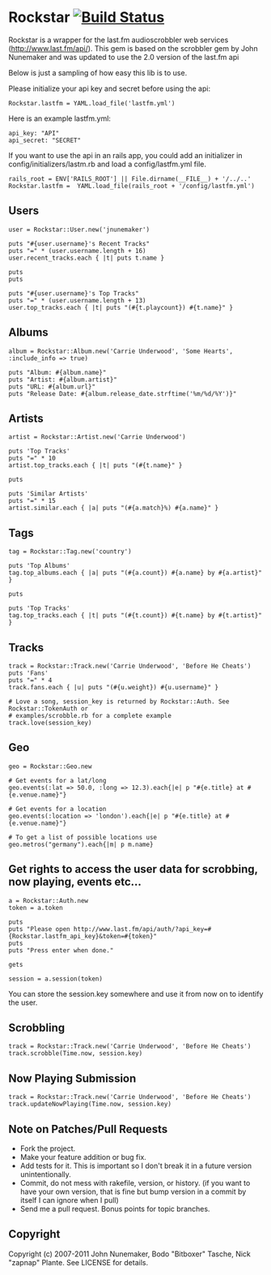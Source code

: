 # Rockstar [![Build Status](http://travis-ci.org/bitboxer/rockstar.png)](http://travis-ci.org/bitboxer/rockstar)


Rockstar is a wrapper for the last.fm audioscrobbler web services (http://www.last.fm/api/). This gem is based on the scrobbler
gem by John Nunemaker and was updated to use the 2.0 version of the last.fm api

Below is just a sampling of how easy this lib is to use.

Please initialize your api key and secret before using the api:

    Rockstar.lastfm = YAML.load_file('lastfm.yml')

Here is an example lastfm.yml:

    api_key: "API"
    api_secret: "SECRET"    

If you want to use the api in an rails app, you could add an initializer in config/initializers/lastm.rb and load a config/lastfm.yml file.

    rails_root = ENV['RAILS_ROOT'] || File.dirname(__FILE__) + '/../..'
    Rockstar.lastfm =  YAML.load_file(rails_root + '/config/lastfm.yml')

## Users

    user = Rockstar::User.new('jnunemaker')

    puts "#{user.username}'s Recent Tracks"
    puts "=" * (user.username.length + 16)
    user.recent_tracks.each { |t| puts t.name }

    puts
    puts

    puts "#{user.username}'s Top Tracks"
    puts "=" * (user.username.length + 13)
    user.top_tracks.each { |t| puts "(#{t.playcount}) #{t.name}" }
    
## Albums
    
    album = Rockstar::Album.new('Carrie Underwood', 'Some Hearts', :include_info => true)

    puts "Album: #{album.name}"
    puts "Artist: #{album.artist}"
    puts "URL: #{album.url}"
    puts "Release Date: #{album.release_date.strftime('%m/%d/%Y')}"

## Artists
    
    artist = Rockstar::Artist.new('Carrie Underwood')

    puts 'Top Tracks'
    puts "=" * 10
    artist.top_tracks.each { |t| puts "(#{t.name}" }

    puts

    puts 'Similar Artists'
    puts "=" * 15
    artist.similar.each { |a| puts "(#{a.match}%) #{a.name}" }
    
## Tags    
    
    tag = Rockstar::Tag.new('country')

    puts 'Top Albums'
    tag.top_albums.each { |a| puts "(#{a.count}) #{a.name} by #{a.artist}" }

    puts

    puts 'Top Tracks'
    tag.top_tracks.each { |t| puts "(#{t.count}) #{t.name} by #{t.artist}" }
    
## Tracks
    
    track = Rockstar::Track.new('Carrie Underwood', 'Before He Cheats')
    puts 'Fans'
    puts "=" * 4
    track.fans.each { |u| puts "(#{u.weight}) #{u.username}" }
    
    # Love a song, session_key is returned by Rockstar::Auth. See Rockstar::TokenAuth or
    # examples/scrobble.rb for a complete example
    track.love(session_key)

## Geo

    geo = Rockstar::Geo.new
      
    # Get events for a lat/long  
    geo.events(:lat => 50.0, :long => 12.3).each{|e| p "#{e.title} at #{e.venue.name}"}
    
    # Get events for a location
    geo.events(:location => 'london').each{|e| p "#{e.title} at #{e.venue.name}"}
    
    # To get a list of possible locations use
    geo.metros("germany").each{|m| p m.name}


##  Get rights to access the user data for scrobbing, now playing, events etc...

    a = Rockstar::Auth.new
    token = a.token
    
    puts
    puts "Please open http://www.last.fm/api/auth/?api_key=#{Rockstar.lastfm_api_key}&token=#{token}"
    puts
    puts "Press enter when done."
    
    gets
    
    session = a.session(token)

You can store the session.key somewhere and use it from now on to identify the user.

## Scrobbling

    track = Rockstar::Track.new('Carrie Underwood', 'Before He Cheats')
    track.scrobble(Time.now, session.key)

## Now Playing Submission

    track = Rockstar::Track.new('Carrie Underwood', 'Before He Cheats')
    track.updateNowPlaying(Time.now, session.key)

## Note on Patches/Pull Requests
 
* Fork the project.
* Make your feature addition or bug fix.
* Add tests for it. This is important so I don't break it in a
  future version unintentionally.
* Commit, do not mess with rakefile, version, or history.
  (if you want to have your own version, that is fine but bump version in a commit by itself I can ignore when I pull)
* Send me a pull request. Bonus points for topic branches.

## Copyright

Copyright (c) 2007-2011 John Nunemaker, Bodo "Bitboxer" Tasche, Nick "zapnap" Plante. See LICENSE for details.
